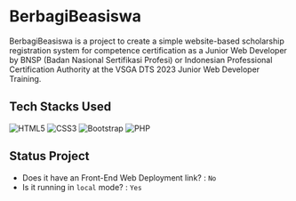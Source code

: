 # BerbagiBeasiswa

BerbagiBeasiswa is a project to create a simple website-based scholarship registration system for competence certification as a Junior Web Developer by BNSP (Badan Nasional Sertifikasi Profesi) or Indonesian Professional Certification Authority at the VSGA DTS 2023 Junior Web Developer Training.

## Tech Stacks Used

![HTML5](https://img.shields.io/badge/html5-%23E34F26.svg?style=for-the-badge&logo=html5&logoColor=white) 
![CSS3](https://img.shields.io/badge/css3-%231572B6.svg?style=for-the-badge&logo=css3&logoColor=white)
![Bootstrap](https://img.shields.io/badge/bootstrap-%23563D7C.svg?style=for-the-badge&logo=bootstrap&logoColor=white) 
![PHP](https://img.shields.io/badge/php-%23777BB4.svg?style=for-the-badge&logo=php&logoColor=white)

## Status Project

- Does it have an Front-End Web Deployment link? : `No`
- Is it running in `local` mode? : `Yes`
